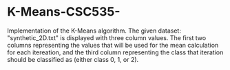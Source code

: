 # K-Means-CSC535-

Implementation of the K-Means algorithm. The given dataset: "synthetic_2D.txt" is displayed with three column values. The first 
two columns representing the values that will be used for the mean calculation for each itereation, and the third column 
representing the class that iteration should be classified as (either class 0, 1, or 2).
